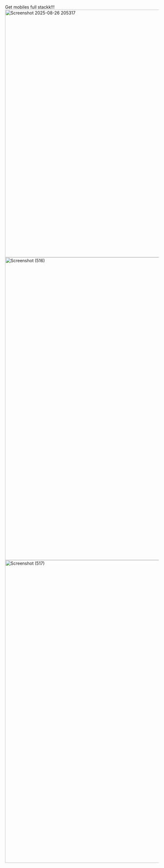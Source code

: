 Get mobiles full stackk!!!
<img width="1249" height="810" alt="Screenshot 2025-08-26 205317" src="https://github.com/user-attachments/assets/2dd768fb-d408-4a1d-bc4c-a503e717ab3d" />
<img width="1760" height="990" alt="Screenshot (516)" src="https://github.com/user-attachments/assets/2d8f751a-a3b5-4279-883a-50636caf1303" />
<img width="1760" height="990" alt="Screenshot (517)" src="https://github.com/user-attachments/assets/6b87a84a-47b3-45ad-8588-47588bbf233e" />
